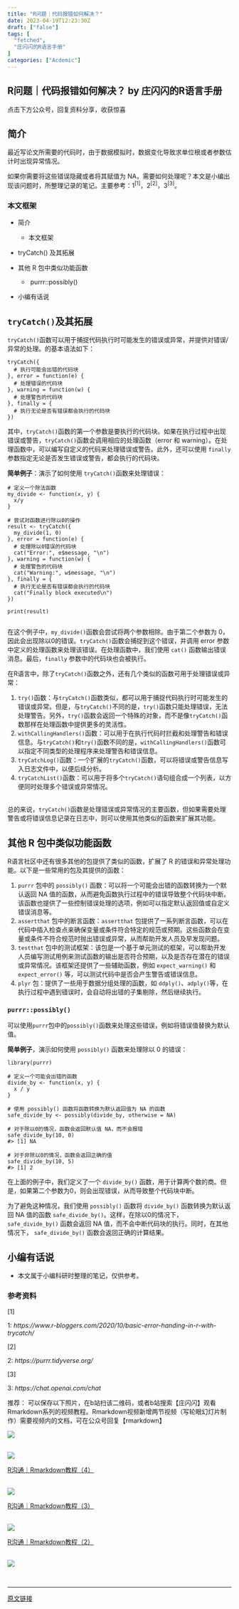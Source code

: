 ```yaml
---
title: "R问题｜代码报错如何解决？"
date: 2023-04-19T12:23:30Z
draft: ["false"]
tags: [
  "fetched",
  "庄闪闪的R语言手册"
]
categories: ["Acdemic"]
---
```

R问题｜代码报错如何解决？ by 庄闪闪的R语言手册
------
<div><p data-mpa-powered-by="yiban.io"><span>点击下方</span><span>公众号</span><span>，回复</span><span>资料分享</span><span>，收获惊喜</span></p><section><mp-common-profile data-pluginname="mpprofile" data-weui-theme="light" data-id="MzI1NjUwMjQxMQ==" data-headimg="http://mmbiz.qpic.cn/mmbiz_png/MIcgkkEyTHiaOjUwXredJLzMleuKP97WYf7W4ylibNiaRJlP7icneHRGekYcQEPgTLpIDbibTuuEADhn0Sv4Xqhhf4A/0?wx_fmt=png" data-nickname="庄闪闪的R语言手册" data-alias="Zss_R4ds" data-signature="在读统计博士生，R语言爱好者。来跟着我一起学 R 数据科学，可视化。" data-from="0" data-is_biz_ban="0"></mp-common-profile></section><section data-tool="mdnice编辑器" data-website="https://www.mdnice.com"><h2 data-tool="mdnice编辑器"><span></span><span>简介</span></h2><p data-tool="mdnice编辑器">最近写论文所需要的代码时，由于数据模拟时，数据变化导致求单位根或者参数估计时出现异常情况。</p><p data-tool="mdnice编辑器">如果你需要将这些错误隐藏或者将其赋值为 NA，需要如何处理呢？本文是小编出现该问题时，所整理记录的笔记。主要参考：<span>1</span><sup>[1]</sup>，<span>2</span><sup>[2]</sup>，<span>3</span><sup>[3]</sup>。</p><h3 data-tool="mdnice编辑器"><span></span><span>本文框架</span></h3><ul><li><p>简介</p></li><ul><li><p>本文框架</p></li></ul><li><p>tryCatch() 及其拓展</p></li><li><p>其他 R 包中类似功能函数</p></li><ul><li><p> purrr::possibly()</p></li></ul><li><p>小编有话说</p></li></ul><h2 data-tool="mdnice编辑器"><span></span><span><code>tryCatch()</code>及其拓展</span></h2><p data-tool="mdnice编辑器"><code>tryCatch()</code>函数可以用于捕捉代码执行时可能发生的错误或异常，并提供对错误/异常的处理。的基本语法如下：</p><pre data-tool="mdnice编辑器"><span></span><code><span>tryCatch</span>({<br>  <span># 执行可能会出错的代码块</span><br>}, error = <span>function</span>(e) {<br>  <span># 处理错误的代码块</span><br>}, <span>warning</span> = <span>function</span>(w) {<br>  <span># 处理警告的代码块</span><br>}, finally = {<br>  <span># 执行无论是否有错误都会执行的代码块</span><br>})<br></code></pre><p data-tool="mdnice编辑器">其中，<code>tryCatch()</code>函数的第一个参数是要执行的代码块。如果在执行过程中出现错误或警告，<code>tryCatch()</code>函数会调用相应的处理函数（error 和 warning）。在处理函数中，可以编写自定义的代码来处理错误或警告。此外，还可以使用 <code>finally</code> 参数指定无论是否发生错误或警告，都会执行的代码块。</p><p data-tool="mdnice编辑器"><strong>简单例子</strong>：演示了如何使用 <code>tryCatch()</code>函数来处理错误：</p><pre data-tool="mdnice编辑器"><span></span><code><span># 定义一个除法函数</span><br>my_divide &lt;- <span>function</span>(x, y) {<br>  x/y<br>}<br><br><span># 尝试对函数进行除以0的操作</span><br>result &lt;- <span>tryCatch</span>({<br>  my_divide(<span>1</span>, <span>0</span>)<br>}, error = <span>function</span>(e) {<br>  <span># 处理除以0错误的代码块</span><br>  cat(<span>"Error:"</span>, e$message, <span>"\n"</span>)<br>}, <span>warning</span> = <span>function</span>(w) {<br>  <span># 处理警告的代码块</span><br>  cat(<span>"Warning:"</span>, w$message, <span>"\n"</span>)<br>}, finally = {<br>  <span># 执行无论是否有错误都会执行的代码块</span><br>  cat(<span>"Finally block executed\n"</span>)<br>})<br><br>print(result)<br><br></code></pre><p data-tool="mdnice编辑器">在这个例子中，<code>my_divide()</code>函数会尝试将两个参数相除。由于第二个参数为 0，因此会出现除以0的错误。<code>tryCatch()</code>函数会捕捉到这个错误，并调用 error 参数中定义的处理函数来处理该错误。在处理函数中，我们使用 <code>cat()</code> 函数输出错误消息。最后，<code>finally</code> 参数中的代码块也会被执行。</p><p data-tool="mdnice编辑器">在R语言中，除了<code>tryCatch()</code>函数之外，还有几个类似的函数可用于处理错误或异常：</p><ol data-tool="mdnice编辑器"><li><section><code>try()</code>函数：与<code>tryCatch()</code>函数类似，都可以用于捕捉代码执行时可能发生的错误或异常。但是，与<code>tryCatch()</code>不同的是，<code>try()</code>函数只能处理错误，无法处理警告。另外，<code>try()</code>函数会返回一个特殊的对象，而不是像<code>tryCatch()</code>函数那样在处理函数中提供更多的灵活性。</section></li><li><section><code>withCallingHandlers()</code>函数：可以用于在执行代码时拦截和处理警告和错误信息。与<code>tryCatch()</code>和<code>try()</code>函数不同的是，<code>withCallingHandlers()</code>函数可以指定不同类型的处理程序来处理警告和错误信息。</section></li><li><section><code>tryCatchLog()</code>函数：一个扩展的<code>tryCatch()</code>函数，可以将错误或警告信息写入日志文件中，以便后续分析。</section></li><li><section><code>tryCatchList()</code>函数：可以用于将多个<code>tryCatch()</code>语句组合成一个列表，以方便同时处理多个错误或异常情况。</section><section><br></section></li></ol><p data-tool="mdnice编辑器">总的来说，<code>tryCatch()</code>函数是处理错误或异常情况的主要函数，但如果需要处理警告或将错误信息记录在日志中，则可以使用其他类似的函数来扩展其功能。</p><h2 data-tool="mdnice编辑器"><span></span><span>其他 R 包中类似功能函数</span></h2><p data-tool="mdnice编辑器">R语言社区中还有很多其他的包提供了类似的函数，扩展了 R 的错误和异常处理功能。以下是一些常用的包及其提供的函数：</p><ol data-tool="mdnice编辑器"><li><section><code>purrr</code> 包中的 <code>possibly()</code> 函数：可以将一个可能会出错的函数转换为一个默认返回 NA 值的函数，从而避免函数执行过程中的错误导致整个代码块中断。该函数也提供了一些控制错误处理的选项，例如可以指定默认返回值或自定义错误消息等。</section></li><li><section><code>assertthat</code> 包中的断言函数：<code>assertthat</code> 包提供了一系列断言函数，可以在代码中插入检查点来确保变量或条件符合特定的规范或预期。这些函数会在变量或条件不符合规范时抛出错误或异常，从而帮助开发人员及早发现问题。</section></li><li><section><code>testthat</code> 包中的测试框架：该包是一个基于单元测试的框架，可以帮助开发人员编写测试用例来测试函数的输出是否符合预期，以及是否存在潜在的错误或异常情况。该框架还提供了一些辅助函数，例如 <code>expect_warning()</code> 和 <code>expect_error()</code> 等，可以测试代码中是否会产生警告或错误信息。</section></li><li><section><code>plyr</code> 包：提供了一些用于数据分组处理的函数，如 <code>ddply()</code>、<code>adply()</code>等，在执行过程中遇到错误时，会自动将出错的子集剔除，然后继续执行。</section></li></ol><h3 data-tool="mdnice编辑器"><span></span><span><code>purrr::possibly()</code></span><span></span></h3><p data-tool="mdnice编辑器">可以使用<code>purrr</code>包中的<code>possibly()</code>函数来处理这些错误，例如将错误值替换为默认值。</p><p data-tool="mdnice编辑器"><strong>简单例子</strong>，演示如何使用 <code>possibly()</code> 函数来处理除以 0 的错误：</p><pre data-tool="mdnice编辑器"><span></span><code>library(purrr)<br><br><span># 定义一个可能会出错的函数</span><br>divide_by &lt;- <span>function</span>(x, y) {<br>  x / y<br>}<br><br><span># 使用 possibly() 函数将函数转换为默认返回值为 NA 的函数</span><br>safe_divide_by &lt;- possibly(divide_by, otherwise = NA)<br><br><span># 对于除以0的情况，函数会返回默认值 NA，而不会报错</span><br>safe_divide_by(10, 0)<br><span>#&gt; [1] NA</span><br><br><span># 对于非除以0的情况，函数会返回正确的值</span><br>safe_divide_by(10, 5)<br><span>#&gt; [1] 2</span><br></code></pre><p data-tool="mdnice编辑器">在上面的例子中，我们定义了一个 <code>divide_by()</code> 函数，用于计算两个数的商。但是，如果第二个参数为0，则会出现错误，从而导致整个代码块中断。</p><p data-tool="mdnice编辑器">为了避免这种情况，我们使用 <code>possibly()</code> 函数将 <code>divide_by()</code> 函数转换为默认返回 NA 值的函数 <code>safe_divide_by()</code>。这样，在除以0的情况下，<code>safe_divide_by()</code> 函数会返回 NA 值，而不会中断代码块的执行。同时，在其他情况下， <code>safe_divide_by()</code> 函数会返回正确的计算结果。</p><h2 data-tool="mdnice编辑器"><span></span><span>小编有话说</span></h2><ul data-tool="mdnice编辑器"><li><section>本文属于小编科研时整理的笔记，仅供参考。</section></li></ul><h3 data-tool="mdnice编辑器"><span>参考资料</span></h3><section data-tool="mdnice编辑器"><span><span>[1]</span><p>1: <em>https://www.r-bloggers.com/2020/10/basic-error-handing-in-r-with-trycatch/</em></p></span><span><span>[2]</span><p>2: <em>https://purrr.tidyverse.org/</em></p></span><span><span>[3]</span><p>3: <em>https://chat.openai.com/chat</em></p></span></section></section><section data-tool="mdnice编辑器" data-website="https://www.mdnice.com"><p data-tool="mdnice编辑器">推荐： 可以保存以下照片，在b站扫该二维码，或者b站搜索【庄闪闪】观看Rmarkdown系列的视频教程。Rmarkdown视频新增两节视频（写轮眼幻灯片制作）需要视频内的文档，可在公众号回复【rmarkdown】<br></p></section><p><img data-cropselx1="0" data-cropselx2="558" data-cropsely1="0" data-cropsely2="709" data-ratio="1.2697916666666667" data-s="300,640" data-src="https://mmbiz.qpic.cn/mmbiz_jpg/MIcgkkEyTHgqHNBecRAPwEt9BwiazJN4FgL5hGictfWBVK6f5pS7a3CQBiaE7L8IgJwIcJCQXVdMEsQibnNkiajfoZw/640?wx_fmt=jpeg" data-type="jpeg" data-w="960" src="https://mmbiz.qpic.cn/mmbiz_jpg/MIcgkkEyTHgqHNBecRAPwEt9BwiazJN4FgL5hGictfWBVK6f5pS7a3CQBiaE7L8IgJwIcJCQXVdMEsQibnNkiajfoZw/640?wx_fmt=jpeg"></p><section data-mpa-template="t" data-from="yb-recommend-list"><br><section data-mpa-template="t" data-from="yb-recommend" data-recommend-article-type="normal" data-recomment-template-id="1" data-recommend-article-id="2247492028_1" data-recommend-article-time="1615811746" data-recommend-article-cover="http://mmbiz.qpic.cn/mmbiz_jpg/MIcgkkEyTHjqYtTRnKYwYP4k7iaZoMibUQYZg8ziaLUAFiaIK4cNS6u5iazLD9ffuN9C8M9pk0Nq5y7GhM5npfTibnRw/0?wx_fmt=jpeg" data-recommend-article-title="R沟通｜Rmarkdown教程（4）" data-recommend-article-content-url="http://mp.weixin.qq.com/s?__biz=MzI1NjUwMjQxMQ==&amp;mid=2247492028&amp;idx=1&amp;sn=9964f55b6cdc984f22620330e752226e&amp;chksm=ea271e58dd50974e35b274816cd9dde9cda3c0864487b187b4f2ac87c9773d782b02e5b28816#rd"><a href="http://mp.weixin.qq.com/s?__biz=MzI1NjUwMjQxMQ==&amp;mid=2247492028&amp;idx=1&amp;sn=9964f55b6cdc984f22620330e752226e&amp;chksm=ea271e58dd50974e35b274816cd9dde9cda3c0864487b187b4f2ac87c9773d782b02e5b28816&amp;scene=21#wechat_redirect" data-linktype="1"><section data-recommend-type="normal" data-recommend-tid="1" data-mid=""><section data-mid=""><section data-mid=""><span data-positionback="static"><img data-ratio="0.42592592592592593" data-src="https://mmbiz.qpic.cn/mmbiz_jpg/MIcgkkEyTHjqYtTRnKYwYP4k7iaZoMibUQYZg8ziaLUAFiaIK4cNS6u5iazLD9ffuN9C8M9pk0Nq5y7GhM5npfTibnRw/640?wx_fmt=jpeg" data-type="jpeg" data-w="1080" src="https://mmbiz.qpic.cn/mmbiz_jpg/MIcgkkEyTHjqYtTRnKYwYP4k7iaZoMibUQYZg8ziaLUAFiaIK4cNS6u5iazLD9ffuN9C8M9pk0Nq5y7GhM5npfTibnRw/640?wx_fmt=jpeg"></span></section><section data-mid=""><p data-recommend-title="t" data-mid="">R沟通｜Rmarkdown教程（4）</p></section></section></section></a></section><br><section data-mpa-template="t" data-from="yb-recommend" data-recommend-article-type="normal" data-recomment-template-id="1" data-recommend-article-id="2247491844_1" data-recommend-article-time="1615203000" data-recommend-article-cover="http://mmbiz.qpic.cn/mmbiz_jpg/MIcgkkEyTHjQaBFpiaqVdicmbG9Qc6jzc6libMFWfa3BibLBAuEvheHibyV9XmEElb1t3DbCLQksuL8TK9PWYaZsmrw/0?wx_fmt=jpeg" data-recommend-article-title="R沟通｜Rmarkdown教程（3）" data-recommend-article-content-url="http://mp.weixin.qq.com/s?__biz=MzI1NjUwMjQxMQ==&amp;mid=2247491844&amp;idx=1&amp;sn=36decacb06ca6ce1fc689141174bb98f&amp;chksm=ea271ee0dd5097f615b87c27151200635a9e5ff3c3072864bcf8fe6e8fbc41c0cffc6c95148f#rd"><a href="http://mp.weixin.qq.com/s?__biz=MzI1NjUwMjQxMQ==&amp;mid=2247491844&amp;idx=1&amp;sn=36decacb06ca6ce1fc689141174bb98f&amp;chksm=ea271ee0dd5097f615b87c27151200635a9e5ff3c3072864bcf8fe6e8fbc41c0cffc6c95148f&amp;scene=21#wechat_redirect" data-linktype="1"><section data-recommend-type="normal" data-recommend-tid="1" data-mid=""><section data-mid=""><section data-mid=""><span data-positionback="static"><img data-ratio="0.42592592592592593" data-src="https://mmbiz.qpic.cn/mmbiz_jpg/MIcgkkEyTHjQaBFpiaqVdicmbG9Qc6jzc6libMFWfa3BibLBAuEvheHibyV9XmEElb1t3DbCLQksuL8TK9PWYaZsmrw/640?wx_fmt=jpeg" data-type="jpeg" data-w="1080" src="https://mmbiz.qpic.cn/mmbiz_jpg/MIcgkkEyTHjQaBFpiaqVdicmbG9Qc6jzc6libMFWfa3BibLBAuEvheHibyV9XmEElb1t3DbCLQksuL8TK9PWYaZsmrw/640?wx_fmt=jpeg"></span></section><section data-mid=""><p data-recommend-title="t" data-mid="">R沟通｜Rmarkdown教程（3）</p></section></section></section></a></section><br><section data-mpa-template="t" data-from="yb-recommend" data-recommend-article-type="normal" data-recomment-template-id="1" data-recommend-article-id="2247491546_1" data-recommend-article-time="1614601800" data-recommend-article-cover="http://mmbiz.qpic.cn/mmbiz_jpg/MIcgkkEyTHiayicgGYwRzibR9sxwM8TDrHOXun1v2WF5SpvjOYrTvQh1A9pmu8NLzId0pcZ3j1MYmib5ibeqk6icUeAA/0?wx_fmt=jpeg" data-recommend-article-title="R沟通｜Rmarkdown教程（2）" data-recommend-article-content-url="http://mp.weixin.qq.com/s?__biz=MzI1NjUwMjQxMQ==&amp;mid=2247491546&amp;idx=1&amp;sn=00f8dea8903dbf4ec6e683ab5061a7a5&amp;chksm=ea24e03edd536928ff6c5a3600c8fbbd87cafbf9286ad47bfe4c084032cada9bf6ee7dfddcd9#rd"><a href="http://mp.weixin.qq.com/s?__biz=MzI1NjUwMjQxMQ==&amp;mid=2247491546&amp;idx=1&amp;sn=00f8dea8903dbf4ec6e683ab5061a7a5&amp;chksm=ea24e03edd536928ff6c5a3600c8fbbd87cafbf9286ad47bfe4c084032cada9bf6ee7dfddcd9&amp;scene=21#wechat_redirect" data-linktype="1"><section data-recommend-type="normal" data-recommend-tid="1" data-mid=""><section data-mid=""><section data-mid=""><span data-positionback="static"><img data-ratio="0.42314814814814816" data-src="https://mmbiz.qpic.cn/mmbiz_jpg/MIcgkkEyTHiayicgGYwRzibR9sxwM8TDrHOXun1v2WF5SpvjOYrTvQh1A9pmu8NLzId0pcZ3j1MYmib5ibeqk6icUeAA/640?wx_fmt=jpeg" data-type="jpeg" data-w="1080" src="https://mmbiz.qpic.cn/mmbiz_jpg/MIcgkkEyTHiayicgGYwRzibR9sxwM8TDrHOXun1v2WF5SpvjOYrTvQh1A9pmu8NLzId0pcZ3j1MYmib5ibeqk6icUeAA/640?wx_fmt=jpeg"></span></section><section data-mid=""><p data-recommend-title="t" data-mid="">R沟通｜Rmarkdown教程（2）</p></section></section></section></a></section><br><section data-mpa-template="t" data-from="yb-recommend" data-recommend-article-type="normal" data-recomment-template-id="1" data-recommend-article-id="2247491355_1" data-recommend-article-time="1614342600" data-recommend-article-cover="http://mmbiz.qpic.cn/mmbiz_jpg/MIcgkkEyTHgQIt6ob17tBZRRISiczGtKzRNPmiceYZib7KnNOWw2gM971ugt1KuY99tTwNicIxBB6If2AjCIicxR9TQ/0?wx_fmt=jpeg" data-recommend-article-title="R沟通｜Rmarkdown教程（1）" data-recommend-article-content-url="http://mp.weixin.qq.com/s?__biz=MzI1NjUwMjQxMQ==&amp;mid=2247491355&amp;idx=1&amp;sn=79739adfde0822e2eedc60e7c6761820&amp;chksm=ea24e0ffdd5369e9806d20c84c669febced9c36595f15357b3ff108f82e62cc105f0a0c456fe#rd"><section data-recommend-type="normal" data-recommend-tid="1" data-mid=""><section data-mid=""><section data-mid=""><a href="http://mp.weixin.qq.com/s?__biz=MzI1NjUwMjQxMQ==&amp;mid=2247491355&amp;idx=1&amp;sn=79739adfde0822e2eedc60e7c6761820&amp;chksm=ea24e0ffdd5369e9806d20c84c669febced9c36595f15357b3ff108f82e62cc105f0a0c456fe&amp;scene=21#wechat_redirect" data-linktype="1"><span><img data-ratio="0.42685185185185187" data-src="https://mmbiz.qpic.cn/mmbiz_jpg/MIcgkkEyTHgQIt6ob17tBZRRISiczGtKzRNPmiceYZib7KnNOWw2gM971ugt1KuY99tTwNicIxBB6If2AjCIicxR9TQ/640?wx_fmt=jpeg" data-type="jpeg" data-w="1080" src="https://mmbiz.qpic.cn/mmbiz_jpg/MIcgkkEyTHgQIt6ob17tBZRRISiczGtKzRNPmiceYZib7KnNOWw2gM971ugt1KuY99tTwNicIxBB6If2AjCIicxR9TQ/640?wx_fmt=jpeg"></span></a></section></section></section></section></section><p><br></p><p><mp-style-type data-value="3"></mp-style-type></p></div>  
<hr>
<a href="https://mp.weixin.qq.com/s/Pu_IEfKhAEafC2ULTwjDig",target="_blank" rel="noopener noreferrer">原文链接</a>
